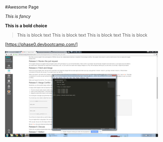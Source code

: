 #Awesome Page

*This is fancy*

**This is a bold choice**

> This is block text
> This is block text
> This is block text
> This is block

[https://phase0.devbootcamp.com/]

![whatever I want](screenshot.png)